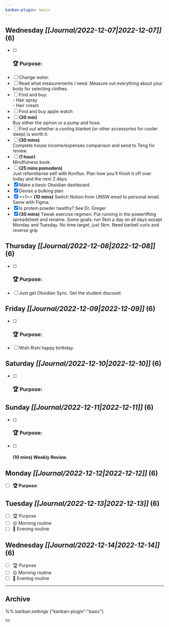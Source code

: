 ```yaml
---
kanban-plugin: basic
---
```


## **Wednesday** *[[Journal/2022-12-07|2022-12-07]]* (6)

- [ ] ### **🏆 Purpose**:
- [ ] Change water.
- [ ] Read what measurements I need. Measure out everything about your body for selecting clothes.
- [ ] Find and buy:<br>- Hair spray<br>- Hair cream
- [ ] Find and buy apple watch
- [ ] **(30 min)**<br>Buy either the siphon or a pump and hose.
- [ ] Find out whether a cooling blanket (or other accessories for cooler sleep) is worth it.
- [ ] **(30 mins)**<br>Complete house income/expenses comparison and send to Teng for review.
- [ ] **(1 hour)**<br>Mindfulness book.
- [ ] **(25 mins pomodoro)**<br>Just refamiliarise self with Konflux. Plan how you'll finish it off over today and the next 2 days.
- [x] Make a basic Obsidian dashboard.
- [x] Devise a bulking plan
- [x] ==1== **(10 mins)** Switch Notion from UNSW email to personal email. Same with Figma.
- [x] Is protein powder healthy? See Dr. Greger
- [x] **(30 mins)** Tweak exercise regimen. Put running in the powerlifting spreadsheet and rename. Some goals: run 5km a day on all days except Monday and Tuesday. No time target, just 5km. Need barbell curls and reverse grip

## **Thursday** *[[Journal/2022-12-08|2022-12-08]]* (6)

- [ ] ### **🏆 Purpose**:
- [ ] Just get Obsidian Sync. Get the student discount.

## **Friday** *[[Journal/2022-12-09|2022-12-09]]* (6)

- [ ] ### **🏆 Purpose**:
- [ ] Wish Rishi happy birthday.

## **Saturday** *[[Journal/2022-12-10|2022-12-10]]* (6)

- [ ] ### **🏆 Purpose**:

## **Sunday** *[[Journal/2022-12-11|2022-12-11]]* (6)

- [ ] ### **🏆 Purpose**:
- [ ] #### **(10 mins)** Weekly Review.

## **Monday** *[[Journal/2022-12-12|2022-12-12]]* (6)

- [ ] **🏆 Purpose**:

## **Tuesday** *[[Journal/2022-12-13|2022-12-13]]* (6)

- [ ] 🏆 Purpose
- [ ] 🌞 Morning routine
- [ ] 🌙 Evening routine

## **Wednesday** *[[Journal/2022-12-14|2022-12-14]]* (6)

- [ ] 🏆 Purpose
- [ ] 🌞 Morning routine
- [ ] 🌙 Evening routine

***

## Archive



%% kanban:settings
{"kanban-plugin":"basic"}
```
%%
